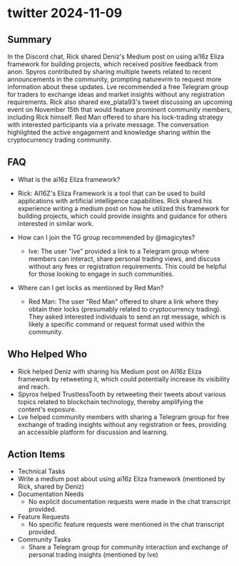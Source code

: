 # twitter 2024-11-09

## Summary
 In the Discord chat, Rick shared Deniz's Medium post on using ai16z Eliza framework for building projects, which received positive feedback from anon. Spyros contributed by sharing multiple tweets related to recent announcements in the community, prompting naturevrm to request more information about these updates. Lve recommended a free Telegram group for traders to exchange ideas and market insights without any registration requirements. Rick also shared exe_plata93's tweet discussing an upcoming event on November 15th that would feature prominent community members, including Rick himself. Red Man offered to share his lock-trading strategy with interested participants via a private message. The conversation highlighted the active engagement and knowledge sharing within the cryptocurrency trading community.

## FAQ
 - What is the ai16z Eliza framework?
  - Rick: AI16Z's Eliza Framework is a tool that can be used to build applications with artificial intelligence capabilities. Rick shared his experience writing a medium post on how he utilized this framework for building projects, which could provide insights and guidance for others interested in similar work.

- How can I join the TG group recommended by @magicytes?
  - lve: The user "lve" provided a link to a Telegram group where members can interact, share personal trading views, and discuss without any fees or registration requirements. This could be helpful for those looking to engage in such communities.

- Where can I get locks as mentioned by Red Man?
  - Red Man: The user "Red Man" offered to share a link where they obtain their locks (presumably related to cryptocurrency trading). They asked interested individuals to send an rqt message, which is likely a specific command or request format used within the community.

## Who Helped Who
 - Rick helped Deniz with sharing his Medium post on AI16z Eliza framework by retweeting it, which could potentially increase its visibility and reach.
- Spyros helped TrustlessTooth by retweeting their tweets about various topics related to blockchain technology, thereby amplifying the content's exposure.
- Lve helped community members with sharing a Telegram group for free exchange of trading insights without any registration or fees, providing an accessible platform for discussion and learning.

## Action Items
 - Technical Tasks
  - Write a medium post about using ai16z Eliza framework (mentioned by Rick, shared by Deniz)
- Documentation Needs
  - No explicit documentation requests were made in the chat transcript provided.
- Feature Requests
  - No specific feature requests were mentioned in the chat transcript provided.
- Community Tasks
  - Share a Telegram group for community interaction and exchange of personal trading insights (mentioned by lve)

